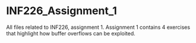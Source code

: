 # INF226_Assignment_1

All files related to INF226, assignment 1. Assignment 1 contains 4 exercises that highlight how buffer overflows can be exploited.